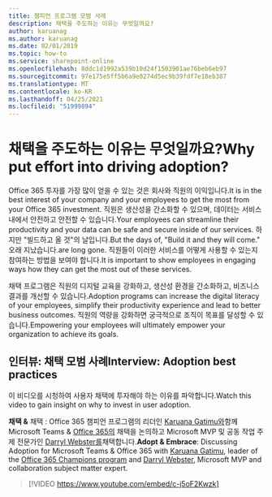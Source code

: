 ```yaml
---
title: 챔피언 프로그램 모범 사례
description: 채택을 주도하는 이유는 무엇일까요?
author: karuanag
ms.author: karuanag
ms.date: 02/01/2019
ms.topic: how-to
ms.service: sharepoint-online
ms.openlocfilehash: 8ddc1d1992a539b10d24f1503901ae76beb6eb97
ms.sourcegitcommit: 97e175e5ff5b6a9e0274d5ec9b39fdf7e18eb387
ms.translationtype: MT
ms.contentlocale: ko-KR
ms.lasthandoff: 04/25/2021
ms.locfileid: "51999894"
---
```

# <a name="why-put-effort-into-driving-adoption"></a><span data-ttu-id="68ee1-103">채택을 주도하는 이유는 무엇일까요?</span><span class="sxs-lookup"><span data-stu-id="68ee1-103">Why put effort into driving adoption?</span></span>  

<span data-ttu-id="68ee1-104">Office 365 투자를 가장 많이 얻을 수 있는 것은 회사와 직원의 이익입니다.</span><span class="sxs-lookup"><span data-stu-id="68ee1-104">It is in the best interest of your company and your employees to get the most from your Office 365 investment.</span></span>  <span data-ttu-id="68ee1-105">직원은 생산성을 간소화할 수 있으며, 데이터는 서비스 내에서 안전하고 안전할 수 있습니다.</span><span class="sxs-lookup"><span data-stu-id="68ee1-105">Your employees can streamline their productivity and your data can be safe and secure inside of our services.</span></span>  <span data-ttu-id="68ee1-106">하지만 "빌드하고 올 것"의 날입니다.</span><span class="sxs-lookup"><span data-stu-id="68ee1-106">But the days of, "Build it and they will come."</span></span> <span data-ttu-id="68ee1-107">오래 지났습니다.</span><span class="sxs-lookup"><span data-stu-id="68ee1-107">are long gone.</span></span>  <span data-ttu-id="68ee1-108">직원들이 이러한 서비스를 어떻게 사용할 수 있는지 참여하는 방법을 보여야 합니다.</span><span class="sxs-lookup"><span data-stu-id="68ee1-108">It is important to show employees in engaging ways how they can get the most out of these services.</span></span>

<span data-ttu-id="68ee1-109">채택 프로그램은 직원의 디지털 교육을 강화하고, 생산성 환경을 간소화하고, 비즈니스 결과를 개선할 수 있습니다.</span><span class="sxs-lookup"><span data-stu-id="68ee1-109">Adoption programs can increase the digital literacy of your employees, simplify their productivity experience and lead to better business outcomes.</span></span> <span data-ttu-id="68ee1-110">직원의 역량을 강화하면 궁극적으로 조직이 목표를 달성할 수 있습니다.</span><span class="sxs-lookup"><span data-stu-id="68ee1-110">Empowering your employees will ultimately empower your organization to achieve its goals.</span></span> 

## <a name="interview-adoption-best-practices"></a><span data-ttu-id="68ee1-111">인터뷰: 채택 모범 사례</span><span class="sxs-lookup"><span data-stu-id="68ee1-111">Interview: Adoption best practices</span></span>

<span data-ttu-id="68ee1-112">이 비디오를 시청하여 사용자 채택에 투자해야 하는 이유를 파악합니다.</span><span class="sxs-lookup"><span data-stu-id="68ee1-112">Watch this video to gain insight on why to invest in user adoption.</span></span>  

<span data-ttu-id="68ee1-113">**채택 &** 채택 : Office 365 챔피언 프로그램의 리더인 [Karuana Gatimu와](https://linkedin.com/in/karuanagatimu)함께 Microsoft Teams & [Office 365의](https://aka.ms/O365Champions) 채택을 논의하고 Microsoft MVP 및 공동 작업 주제 전문가인 [Darryl Webster를](https://webster.net.nz/)채택합니다.</span><span class="sxs-lookup"><span data-stu-id="68ee1-113">**Adopt & Embrace**: Discussing Adoption for Microsoft Teams & Office 365 with [Karuana Gatimu](https://linkedin.com/in/karuanagatimu), leader of the [Office 365 Champions program](https://aka.ms/O365Champions) and [Darryl Webster](https://webster.net.nz/), Microsoft MVP and collaboration subject matter expert.</span></span> 

> [!VIDEO https://www.youtube.com/embed/c-j5oF2Kwzk]

